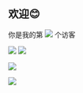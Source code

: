 ## 欢迎😊

你是我的第
![](https://moe-counter-vercel-suswhw.vercel.app/get/@suswhw?theme=rule34)
个访客

![](https://stats.justsong.cn/api/github?username=SuSWhW)
![](https://stats.justsong.cn/api/bilibili/?id=487189150)

![](https://github-readme-stats-suswhw.vercel.app/api?username=SuSWhW&show_icons=true)

![](https://github-readme-stats-suswhw.vercel.app/api/top-langs/?username=SuSWhW&layout=compact)
